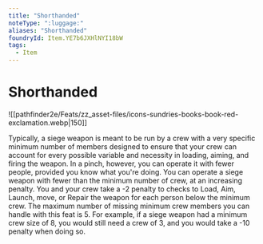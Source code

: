 ```yaml
---
title: "Shorthanded"
noteType: ":luggage:"
aliases: "Shorthanded"
foundryId: Item.YE7b6JXHlNYI18bW
tags:
  - Item
---
```


# Shorthanded
![[pathfinder2e/Feats/zz_asset-files/icons-sundries-books-book-red-exclamation.webp|150]]

Typically, a siege weapon is meant to be run by a crew with a very specific minimum number of members designed to ensure that your crew can account for every possible variable and necessity in loading, aiming, and firing the weapon. In a pinch, however, you can operate it with fewer people, provided you know what you're doing. You can operate a siege weapon with fewer than the minimum number of crew, at an increasing penalty. You and your crew take a -2 penalty to checks to Load, Aim, Launch, move, or Repair the weapon for each person below the minimum crew. The maximum number of missing minimum crew members you can handle with this feat is 5. For example, if a siege weapon had a minimum crew size of 8, you would still need a crew of 3, and you would take a -10 penalty when doing so.
